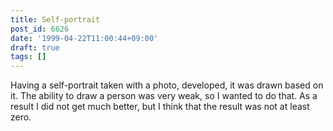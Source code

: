 ```yaml
---
title: Self-portrait
post_id: 6626
date: '1999-04-22T11:00:44+09:00'
draft: true
tags: []
---
```


Having a self-portrait taken with a photo, developed, it was drawn based on it. The ability to draw a person was very weak, so I wanted to do that. As a result I did not get much better, but I think that the result was not at least zero.
